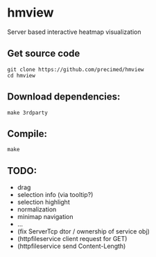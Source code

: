 # hmview
Server based interactive heatmap visualization

## Get source code
```
git clone https://github.com/precimed/hmview
cd hmview
```

## Download dependencies:
```
make 3rdparty
```

## Compile:
```
make
```

## TODO: 
* drag
* selection info (via tooltip?)
* selection highlight
* normalization
* minimap navigation
* ...
* (fix ServerTcp dtor / ownership of service obj)
* (httpfileservice client request for GET)
* (httpfileservice send Content-Length)
